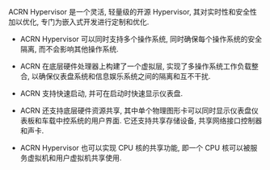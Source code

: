
ACRN Hypervisor 是一个灵活, 轻量级的开源 Hypervisor, 其对实时性和安全性加以优化, 专门为嵌入式开发进行定制和优化.

* ACRN Hypervisor 可以同时支持多个操作系统, 同时确保每个操作系统的安全隔离, 而不会影响其他操作系统.

* ACRN 在底层硬件处理器上构建了一个虚拟层, 实现了多操作系统工作负载整合, 以确保仪表盘系统和信息娱乐系统之间的隔离和互不干扰.

* ACRN 支持快速启动, 并可在启动时快速显示仪表盘.

* ACRN 还支持底层硬件资源共享, 其中单个物理图形卡可以同时显示仪表盘仪表板和车载中控系统的用户界面. 它还支持共享存储设备, 共享网络接口控制器和声卡.

* ACRN Hypervisor 也可以实现 CPU 核的共享功能, 即一个 CPU 核可以被服务虚拟机和用户虚拟机共享使用.
